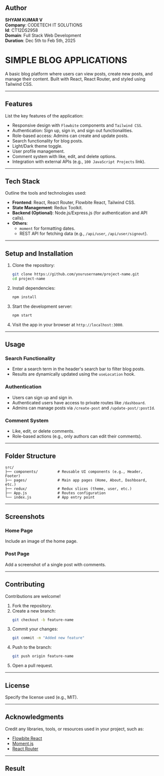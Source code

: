 ## Author
**SHYAM KUMAR V**  
**Company**: CODETECH IT SOLUTIONS  
**Id**: CT12DS2958  
**Domain**: Full Stack Web Development  
**Duration**: Dec 5th to Feb 5th, 2025


# **SIMPLE BLOG APPLICATIONS**  
A basic blog platform where users can view posts, create new posts, and manage their content. Built with React, React Router, and styled using Tailwind CSS.



---

## **Features**  
List the key features of the application:  
- Responsive design with `Flowbite` components and `Tailwind CSS`.
- Authentication: Sign up, sign in, and sign out functionalities.
- Role-based access: Admins can create and update posts.
- Search functionality for blog posts.
- Light/Dark theme toggle.
- User profile management.
- Comment system with like, edit, and delete options.
- Integration with external APIs (e.g., `100 JavaScript Projects` link).

---

## **Tech Stack**  
Outline the tools and technologies used:  
- **Frontend**: React, React Router, Flowbite React, Tailwind CSS.  
- **State Management**: Redux Toolkit.  
- **Backend (Optional)**: Node.js/Express.js (for authentication and API calls).  
- **Others**:  
  - `moment` for formatting dates.  
  - REST API for fetching data (e.g., `/api/user`, `/api/user/signout`).  

---

## **Setup and Installation**  
1. Clone the repository:  
   ```bash
   git clone https://github.com/yourusername/project-name.git
   cd project-name
   ```
2. Install dependencies:  
   ```bash
   npm install
   ```
3. Start the development server:  
   ```bash
   npm start
   ```
4. Visit the app in your browser at `http://localhost:3000`.

---

## **Usage**  
### **Search Functionality**  
- Enter a search term in the header's search bar to filter blog posts.  
- Results are dynamically updated using the `useLocation` hook.  

### **Authentication**  
- Users can sign up and sign in.  
- Authenticated users have access to private routes like `/dashboard`.  
- Admins can manage posts via `/create-post` and `/update-post/:postId`.

### **Comment System**  
- Like, edit, or delete comments.  
- Role-based actions (e.g., only authors can edit their comments).  

---

## **Folder Structure**  
```
src/
├── components/         # Reusable UI components (e.g., Header, Footer)
├── pages/              # Main app pages (Home, About, Dashboard, etc.)
├── redux/              # Redux slices (theme, user, etc.)
├── App.js              # Routes configuration
└── index.js            # App entry point
```

---

## **Screenshots**  
### **Home Page**  
Include an image of the home page.  

### **Post Page**  
Add a screenshot of a single post with comments.

---

## **Contributing**  
Contributions are welcome!  
1. Fork the repository.  
2. Create a new branch:  
   ```bash
   git checkout -b feature-name
   ```
3. Commit your changes:  
   ```bash
   git commit -m "Added new feature"
   ```
4. Push to the branch:  
   ```bash
   git push origin feature-name
   ```
5. Open a pull request.

---

## **License**  
Specify the license used (e.g., MIT).  

---

## **Acknowledgments**  
Credit any libraries, tools, or resources used in your project, such as:  
- [Flowbite React](https://flowbite-react.com/)  
- [Moment.js](https://momentjs.com/)  
- [React Router](https://reactrouter.com/)  

---
## Result

